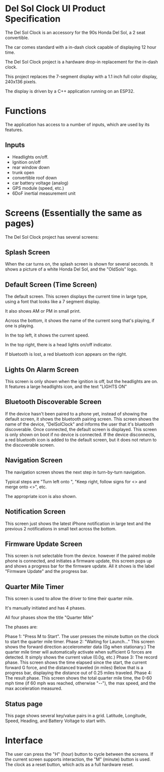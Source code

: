# Del Sol Clock UI Product Specification

The Del Sol Clock is an accessory for the 90s Honda Del Sol, a 2 seat convertible.

The car comes standard with a in-dash clock capable of displaying 12 hour time.

The Del Sol Clock project is a hardware drop-in replacement for the in-dash clock.

This project replaces the 7-segment display with a 1.1 inch full color display, 240x136 pixels.

The display is driven by a C++ application running on an ESP32.

# Functions

The application has access to a number of inputs, which are used by its features.

## Inputs

- Headlights on/off.
- Ignition on/off
- rear window down
- trunk open
- convertible roof down
- car battery voltage (analog)
- GPS module (speed, etc.)
- 6DoF inertial measurement unit

# Screens (Essentially the same as pages)

The Del Sol Clock project has several screens:

## Splash Screen

When the car turns on, the splash screen is shown for several seconds. It shows a picture of a white Honda Del Sol, and the "OldSols" logo.

## Default Screen (Time Screen)

The default screen. This screen displays the current time in large type, using a font that looks like a 7 segment display.

It also shows AM or PM in small print.

Across the bottom, it shows the name of the current song that's playing, if one is playing.

In the top left, it shows the current speed.

In the top right, there is a head lights on/off indicator.

If bluetooth is lost, a red bluetooth icon appears on the right.

## Lights On Alarm Screen

This screen is only shown when the ignition is off, but the headlights are on.
It features a large headlights icon, and the text "LIGHTS ON"

## Bluetooth Discoverable Screen

If the device hasn't been paired to a phone yet, instead of showing the default screen, it shows the bluetooth pairing screen.
This screen shows the name of the device, "DelSolClock" and informs the user that it's bluetooth discoverable. Once connected, the default screen is displayed. This screen is only shown on boot if no device is connected. If the device disconnects, a red bluetooth icon is added to the default screen, but it does not return to the discoverable screen.

## Navigation Screen

The navigation screen shows the next step in turn-by-turn navigation.

Typical steps are "Turn left onto <street name>", "Keep right, follow signs for <> and merge onto <>", etc.

The appropriate icon is also shown.

## Notification Screen

This screen just shows the latest iPhone notification in large text and the previous 2 notifications in small text across the bottom.

## Firmware Update Screen

This screen is not selectable from the device. however if the paired mobile phone is connected, and initiates a firmware update, this screen pops up and shows a progress bar for the firmware update. All it shows is the label "Firmware Update" and the progress bar.

## Quarter Mile Timer

This screen is used to allow the driver to time their quarter mile.

It's manually initiated and has 4 phases.

All four phases show the title "Quarter Mile"

The phases are:

Phase 1: "Press M to Start". The user presses the minute button on the clock to start the quarter mile timer.
Phase 2: "Waiting for Launch..." This screen shows the forward direction accelerometer data (0g when stationary.) The quarter mile timer will automatically activate when sufficient G forces are detected. It simply shows the current value (0.0g, etc.)
Phase 3: The record phase. This screen shows the time elapsed since the start, the current forward G force, and the distanced traveled (in miles) Below that is a progress bar, displaying the distance out of 0.25 miles traveled.
Phase 4: The result phase. This screen shows the total quarter mile time, the 0-60 mph time (if 60 mph was reached, otherwise "--"), the max speed, and the max acceleration measured.

## Status page

This page shows several key/value pairs in a grid. Latitude, Longitude, Speed, Heading, and Battery Voltage to start with.

# Interface

The user can press the "H" (hour) button to cycle between the screens. If the current screen supports interaction, the "M" (minute) button is used. The clock as a reset button, which acts as a full hardware reset.
